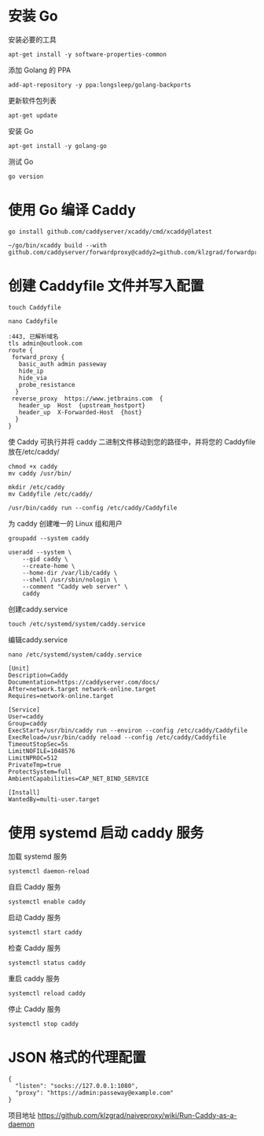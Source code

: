 # 安装 Go
安装必要的工具
```
apt-get install -y software-properties-common
```
添加 Golang 的 PPA
```
add-apt-repository -y ppa:longsleep/golang-backports
```
更新软件包列表
```
apt-get update
```
安装 Go
```
apt-get install -y golang-go
```
测试 Go
```
go version
```
# 使用 Go 编译 Caddy
```
go install github.com/caddyserver/xcaddy/cmd/xcaddy@latest
```
```
~/go/bin/xcaddy build --with github.com/caddyserver/forwardproxy@caddy2=github.com/klzgrad/forwardproxy@naive
```
# 创建 Caddyfile 文件并写入配置
```
touch Caddyfile
```
```
nano Caddyfile
```
```
:443, 已解析域名
tls admin@outlook.com
route {
 forward_proxy {
   basic_auth admin passeway 
   hide_ip
   hide_via
   probe_resistance
  }
 reverse_proxy  https://www.jetbrains.com  {
   header_up  Host  {upstream_hostport}
   header_up  X-Forwarded-Host  {host}
  }
}
```
使 Caddy 可执行并将 caddy 二进制文件移动到您的路径中，并将您的 Caddyfile 放在/etc/caddy/
```
chmod +x caddy
mv caddy /usr/bin/
```
```
mkdir /etc/caddy
mv Caddyfile /etc/caddy/
```
```
/usr/bin/caddy run --config /etc/caddy/Caddyfile
```
为 caddy 创建唯一的 Linux 组和用户
```
groupadd --system caddy

useradd --system \
    --gid caddy \
    --create-home \
    --home-dir /var/lib/caddy \
    --shell /usr/sbin/nologin \
    --comment "Caddy web server" \
    caddy
```
创建caddy.service
```
touch /etc/systemd/system/caddy.service
```
编辑caddy.service
```
nano /etc/systemd/system/caddy.service
```
```
[Unit]
Description=Caddy
Documentation=https://caddyserver.com/docs/
After=network.target network-online.target
Requires=network-online.target

[Service]
User=caddy
Group=caddy
ExecStart=/usr/bin/caddy run --environ --config /etc/caddy/Caddyfile
ExecReload=/usr/bin/caddy reload --config /etc/caddy/Caddyfile
TimeoutStopSec=5s
LimitNOFILE=1048576
LimitNPROC=512
PrivateTmp=true
ProtectSystem=full
AmbientCapabilities=CAP_NET_BIND_SERVICE

[Install]
WantedBy=multi-user.target
```
# 使用 systemd 启动 caddy 服务
加载 systemd 服务
```
systemctl daemon-reload
```
自启 Caddy 服务
```
systemctl enable caddy
```
启动 Caddy 服务
```
systemctl start caddy
```
检查 Caddy 服务
```
systemctl status caddy
```
重启 caddy 服务
```
systemctl reload caddy
```
停止 Caddy 服务
```
systemctl stop caddy
```




# JSON 格式的代理配置
```
{
  "listen": "socks://127.0.0.1:1080",
  "proxy": "https://admin:passeway@example.com"
}
```
项目地址
https://github.com/klzgrad/naiveproxy/wiki/Run-Caddy-as-a-daemon
